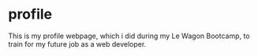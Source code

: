 # profile
This is my profile webpage, which i did during my Le Wagon Bootcamp, to train for my future job as a web developer.
